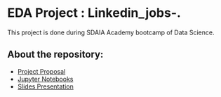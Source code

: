 # 

# EDA Project : Linkedin_jobs-.

This project is done during SDAIA Academy bootcamp of Data Science.




## About the repository:
- [Project Proposal](https://github.com/Raghad-th/linkedin_jobs-EDA/blob/main/EDA_proposal.pdf)
- [Jupyter Notebooks](https://github.com/Raghad-th/linkedin_jobs-EDA/blob/main/EDA_linkedin_jobs.ipynb)
- [Slides Presentation](https://github.com/Raghad-th/linkedin_jobs-EDA/blob/main/EDA_linkedin_jobs_Presentation.pdf)

